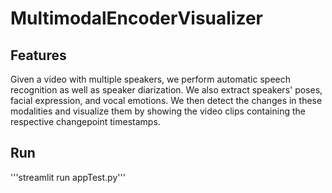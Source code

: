 # MultimodalEncoderVisualizer
## Features
Given a video with multiple speakers, we perform automatic speech recognition as well as speaker diarization. We also extract speakers' poses, facial expression, and vocal emotions. We then detect the changes in these modalities and visualize them by showing the video clips containing the respective changepoint timestamps.
## Run
'''streamlit run appTest.py'''
